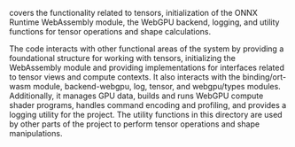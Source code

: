 covers the functionality related to tensors, initialization of the ONNX Runtime WebAssembly module, the WebGPU backend, logging, and utility functions for tensor operations and shape calculations. 

The code interacts with other functional areas of the system by providing a foundational structure for working with tensors, initializing the WebAssembly module and providing implementations for interfaces related to tensor views and compute contexts. It also interacts with the binding/ort-wasm module, backend-webgpu, log, tensor, and webgpu/types modules. Additionally, it manages GPU data, builds and runs WebGPU compute shader programs, handles command encoding and profiling, and provides a logging utility for the project. The utility functions in this directory are used by other parts of the project to perform tensor operations and shape manipulations.